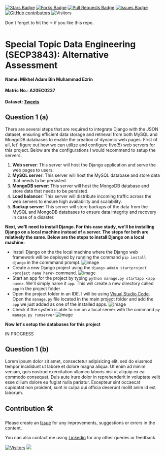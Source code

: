 <a href="https://github.com/drshahizan/SECP3843/stargazers"><img src="https://img.shields.io/github/stars/drshahizan/SECP3843" alt="Stars Badge"/></a>
<a href="https://github.com/drshahizan/SECP3843/network/members"><img src="https://img.shields.io/github/forks/drshahizan/SECP3843" alt="Forks Badge"/></a>
<a href="https://github.com/drshahizan/SECP3843/pulls"><img src="https://img.shields.io/github/issues-pr/drshahizan/SECP3843" alt="Pull Requests Badge"/></a>
<a href="https://github.com/drshahizan/SECP3843/issues"><img src="https://img.shields.io/github/issues/drshahizan/SECP3843" alt="Issues Badge"/></a>
<a href="https://github.com/drshahizan/SECP3843/graphs/contributors"><img alt="GitHub contributors" src="https://img.shields.io/github/contributors/drshahizan/SECP3843?color=2b9348"></a>
![Visitors](https://api.visitorbadge.io/api/visitors?path=https%3A%2F%2Fgithub.com%2Fdrshahizan%2FSECP3843&labelColor=%23d9e3f0&countColor=%23697689&style=flat)


Don't forget to hit the :star: if you like this repo.

# Special Topic Data Engineering (SECP3843): Alternative Assessment

#### Name: Mikhel Adam Bin Muhammad Ezrin
#### Matric No.: A20EC0237
#### Dataset: [Tweets](https://github.com/drshahizan/dataset/tree/main/mongodb/06-tweets)

## Question 1 (a)
There are several steps that are required to integrate Django with the JSON dataset, ensuring efficient data storage and retrieval from both MySQL and MongoDB databases to enable the creation of dynamic web pages. First of all, let' figure out how we can utilize and configure five(5) web servers for this project. Below are the configurations I would recommend to setup the servers:

1. **Web server**: This server will host the Django application and serve the web pages to users.
2. **MySQL server**: This server will host the MySQL database and store data that needs to be persisted.
3. **MongoDB server**: This server will host the MongoDB database and store data that needs to be persisted.
4. **Load balancer**: This server will distribute incoming traffic across the web servers to ensure high availability and scalability.
5. **Backup server**: This server will store backups of the data from the MySQL and MongoDB databases to ensure data integrity and recovery in case of a disaster.

**Next, we'll need to install Django. For this case study, we'll be installing Django on a local machine instead of a server. The steps for both are relatively the same. Below are the steps to install Django on a local machine:**
   - Install Django on the the local machine where the Django web framework will be deployed by running the command `pip install django` in the commmand prompt.
     ![image](https://github.com/drshahizan/SECP3843/blob/main/submission/HUNK12/question1/files/images/install%20django.png)
   - Create a new Django project using the `django-admin startproject <project name here>` command. 
     ![image](https://github.com/drshahizan/SECP3843/assets/3646429/251536ce-c663-4dcd-8c36-3943d19cf415)
   - Start an app for the project by typing `python manage.py startapp <app name>`. We'll simply name it `app`. This will create a new directory called `app` in the project folder
   - Open the project folder in an IDE. I will be using [Visual Studio Code](https://code.visualstudio.com/). Open the `manage.py` file located in the main project folder and add the `app` we just added as one of the installed apps.
    ![image](https://github.com/drshahizan/SECP3843/assets/3646429/1be8fdcb-70f4-4ecd-b91f-237eaa3daeb5)
   - Check if the system is able to run on a local server with the command `py manage.py runserver`
     ![image](https://github.com/drshahizan/SECP3843/assets/3646429/8e5ca02b-6dda-48f4-ac80-e9e1bd8588d2)

**Now let's setup the databases for this project**

IN PROGRESS

## Question 1 (b)
Lorem ipsum dolor sit amet, consectetur adipisicing elit, sed do eiusmod tempor incididunt ut labore et dolore magna aliqua. Ut enim ad minim veniam, quis nostrud exercitation ullamco laboris nisi ut aliquip ex ea commodo consequat. Duis aute irure dolor in reprehenderit in voluptate velit esse cillum dolore eu fugiat nulla pariatur. Excepteur sint occaecat cupidatat non proident, sunt in culpa qui officia deserunt mollit anim id est laborum.





## Contribution 🛠️
Please create an [Issue](https://github.com/drshahizan/special-topic-data-engineering/issues) for any improvements, suggestions or errors in the content.

You can also contact me using [Linkedin](https://www.linkedin.com/in/mikhel-adam/) for any other queries or feedback.

[![Visitors](https://api.visitorbadge.io/api/visitors?path=https%3A%2F%2Fgithub.com%2Fdrshahizan&labelColor=%23697689&countColor=%23555555&style=plastic)](https://visitorbadge.io/status?path=https%3A%2F%2Fgithub.com%2Fdrshahizan)
![](https://hit.yhype.me/github/profile?user_id=81284918)


